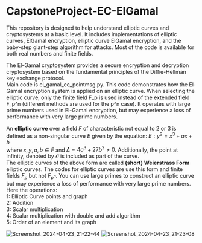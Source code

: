 # CapstoneProject-EC-ElGamal
This repository is designed to help understand elliptic curves and cryptosystems at a basic level. It includes implementations of elliptic curves, ElGamal encryption, elliptic curve ElGamal encryption, and the baby-step giant-step algorithm for attacks. Most of the code is available for both real numbers and finite fields.


The El-Gamal cryptosystem provides a secure encryption and decryption cryptosystem based on the fundamental principles of the Diffie-Hellman key exchange protocol.  
Main code is el_gamal_ec_pointmsg.py. This code demonstrates how the El-Gamal encryption system is applied on an elliptic curve. When selecting the elliptic curve, only the finite field F_p is used instead of the extended field F_p^n (different methods are used for the p^n case). It operates with large prime numbers used in El-Gamal encryption, but may experience a loss of performance with very large prime numbers.  


An $\textbf{elliptic curve}$ over a field $F$ of characteristic not equal to 2 or 3 is defined as a non-singular curve $E$ given by the equation:
        $E: y^2 = x^3 + ax + b$  
    where $x,y,a,b \in F$ and $\Delta = 4a^3 + 27b^2 \neq 0$. Additionally, the point at infinity, denoted by $\mathcal{O}$ is included as part of the curve.  
    The elliptic curves of the above form are called $\textbf{(short) Weierstrass Form}$ elliptic curves. The codes for elliptic curves are use this form and finite fields $F_p$ but not $F_{p^n}$. You can use large primes to construct an elliptic curve but may experience a loss of performance with very large prime numbers. Here the operations:  
    1: Elliptic Curve points and graph  
    2: Addition  
    3: Scalar multiplication  
    4: Scalar multiplication with double and add algorithm  
    5: Order of an element and its graph  


![Screenshot_2024-04-23_21-22-44](https://github.com/khesly1903/el-gamal/assets/98612716/4219b109-d95f-46c8-8cd0-bb2a58e569ea)
![Screenshot_2024-04-23_21-23-08](https://github.com/khesly1903/el-gamal/assets/98612716/e27c0bb8-7988-46bc-b8fe-e92a2943dec4)
